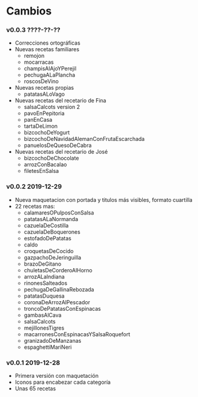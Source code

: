 # Cambios

### v0.0.3 ????-??-??

- Correcciones ortográficas
- Nuevas recetas familiares
	- remojon
	- mocarracas
	- champisAlAjoYPerejil
	- pechugaALaPlancha
	- roscosDeVino
- Nuevas recetas propias
	- patatasALoVago
- Nuevas recetas del recetario de Fina
	- salsaCalcots version 2
	- pavoEnPepitoria
	- panEnCasa
	- tartaDeLimon
	- bizcochoDeYogurt
	- bizcochoDeNavidadAlemanConFrutaEscarchada
	- panuelosDeQuesoDeCabra
- Nuevas recetas del recetario de José
	- bizcochoDeChocolate
	- arrozConBacalao
	- filetesEnSalsa

### v0.0.2 2019-12-29

- Nueva maquetacion con portada y titulos más visibles, formato cuartilla
- 22 recetas mas:
	- calamaresOPulposConSalsa
	- patatasALaNormanda
	- cazuelaDeCostilla
	- cazuelaDeBoquerones
	- estofadoDePatatas
	- caldo
	- croquetasDeCocido
	- gazpachoDeJeringuilla
	- brazoDeGitano
	- chuletasDeCorderoAlHorno
	- arrozALaIndiana
	- rinonesSalteados
	- pechugaDeGallinaRebozada
	- patatasDuquesa
	- coronaDeArrozAlPescador
	- troncoDePatatasConEspinacas
	- gambasAlCava
	- salsaCalcots
	- mejillonesTigres
	- macarronesConEspinacasYSalsaRoquefort
	- granizadoDeManzanas
	- espaghettiMariNeri

### v0.0.1 2019-12-28

- Primera versión con maquetación
- Iconos para encabezar cada categoría
- Unas 65 recetas



